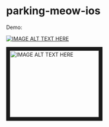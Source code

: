 # parking-meow-ios

Demo:

[![IMAGE ALT TEXT HERE](http://img.youtube.com/vi/RP6aUdBZ9Og/0.jpg)](http://www.youtube.com/watch?v=RP6aUdBZ9Og)


<a href="http://www.youtube.com/watch?feature=player_embedded&v=YOUTUBE_VIDEO_ID_HERE
" target="_blank"><img src="http://img.youtube.com/vi/YOUTUBE_VIDEO_ID_HERE/0.jpg" 
alt="IMAGE ALT TEXT HERE" width="240" height="180" border="10" /></a>

